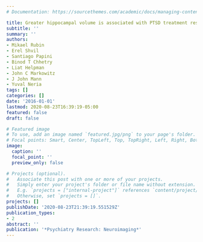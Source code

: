 ```yaml
---
# Documentation: https://sourcethemes.com/academic/docs/managing-content/

title: Greater hippocampal volume is associated with PTSD treatment response
subtitle: ''
summary: ''
authors:
- Mikael Rubin
- Erel Shvil
- Santiago Papini
- Binod T Chhetry
- Liat Helpman
- John C Markowitz
- J John Mann
- Yuval Neria
tags: []
categories: []
date: '2016-01-01'
lastmod: 2020-08-23T16:39:19-05:00
featured: false
draft: false

# Featured image
# To use, add an image named `featured.jpg/png` to your page's folder.
# Focal points: Smart, Center, TopLeft, Top, TopRight, Left, Right, BottomLeft, Bottom, BottomRight.
image:
  caption: ''
  focal_point: ''
  preview_only: false

# Projects (optional).
#   Associate this post with one or more of your projects.
#   Simply enter your project's folder or file name without extension.
#   E.g. `projects = ["internal-project"]` references `content/project/deep-learning/index.md`.
#   Otherwise, set `projects = []`.
projects: []
publishDate: '2020-08-23T21:39:19.551529Z'
publication_types:
- 2
abstract: ''
publication: '*Psychiatry Research: Neuroimaging*'
---
```

